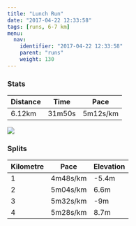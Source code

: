 ```yaml
---
title: "Lunch Run"
date: "2017-04-22 12:33:58"
tags: [runs, 6-7 km]
menu:
  nav:
    identifier: "2017-04-22 12:33:58"
    parent: "runs"
    weight: 130
---
```


### Stats

| Distance | Time | Pace |
|----------|------|------|
|6.12km|31m50s|5m12s/km|

<img src='https://maps.googleapis.com/maps/api/staticmap?maptype=roadmap&path=enc:ywjeI~dvLiMk@yC~GrCvToBnKbAtBa@dChBp@eAnBxCnNKlE|LhLOrMnGjQxIfFpOd[dEpRxDz^kFoa@aIa[aKgPgD[iE}EgDaMgAmOkFiBmAwCyF_[fAkD_Bk@t@sDBoa@&key=AIzaSyAfqMeaZ1CCJFGP5cWud__oZnT_Pybg-1M&size=800x800&markers=color:yellow|label:S|53.47213,-2.24864&markers=color:green|label:F|53.47455999999999,-2.250059999999999'>

### Splits

| Kilometre | Pace | Elevation |
|------|------|-----------|
|1|4m48s/km|-5.4m|
|2|5m04s/km|6.6m|
|3|5m32s/km|-9m|
|4|5m28s/km|8.7m|
